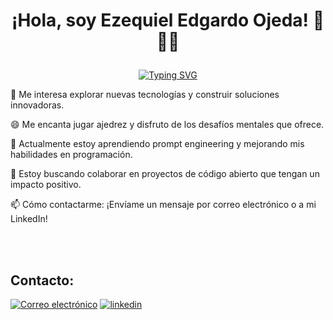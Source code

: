 <h1 align="center"><p>¡Hola, soy Ezequiel Edgardo Ojeda! 👋👨‍💻</p></h1>

<p align="center">
<a href="https://git.io/typing-svg"><img src="https://readme-typing-svg.demolab.com?font=Fira+Code&weight=600&size=22&pause=1000&color=F77895&center=true&vCenter=true&random=true&width=435&lines=Full+Stack+Developer!+%F0%9F%92%95" alt="Typing SVG" /></a>
</p>

👀 Me interesa explorar nuevas tecnologías y construir soluciones innovadoras.

😄 Me encanta jugar ajedrez y disfruto de los desafíos mentales que ofrece.

🌱 Actualmente estoy aprendiendo prompt engineering y mejorando mis habilidades en programación.

💞️ Estoy buscando colaborar en proyectos de código abierto que tengan un impacto positivo.

📫 Cómo contactarme: ¡Envíame un mensaje por correo electrónico o a mi LinkedIn!

<br><br>
## **Contacto:**

[![Correo electrónico](https://img.shields.io/badge/Correo-white?style=for-the-badge&logo=gmail)](mailto:ojedaezequiel083@gmail.com?Subject=Agenda%20De%20Entevista%20Para:)
[![linkedin](https://img.shields.io/badge/linkedin-0A66C2?style=for-the-badge&logo=linkedin&logoColor=white)](https://www.linkedin.com/in/ezequiel-edgardo-ojeza/)
